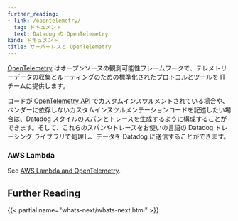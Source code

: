 ```yaml
---
further_reading:
- link: /opentelemetry/
  tag: ドキュメント
  text: Datadog の OpenTelemetry
kind: ドキュメント
title: サーバーレスと OpenTelemetry
---
```


[OpenTelemetry][1] はオープンソースの観測可能性フレームワークで、テレメトリーデータの収集とルーティングのための標準化されたプロトコルとツールを IT チームに提供します。

コードが [OpenTelemetry API][2] でカスタムインスツルメントされている場合や、ベンダーに依存しないカスタムインスツルメンテーションコードを記述したい場合は、Datadog スタイルのスパンとトレースを生成するように構成することができます。そして、これらのスパンやトレースをお使いの言語の Datadog トレーシング ライブラリで処理し、データを Datadog に送信することができます。

### AWS Lambda

See [AWS Lambda and OpenTelemetry][4].

## Further Reading

{{< partial name="whats-next/whats-next.html" >}}

[1]: https://opentelemetry.io/
[2]: https://opentelemetry.io/docs/reference/specification/trace/api
[3]: /ja/tracing/trace_collection/otel_instrumentation/
[4]: /ja/serverless/aws_lambda/opentelemetry